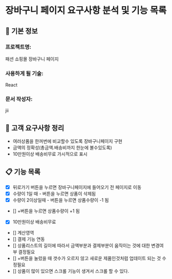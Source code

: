 # 장바구니 페이지 요구사항 분석 및 기능 목록

## 📌 기본 정보

### 프로젝트명:

패션 쇼핑몰 장바구니 페이지

### 사용하게 될 기술:

React

### 문서 작성자:

jii

## 📝 고객 요구사항 정리

- 여러상품을 한꺼번에 비교할수 있도록 장바구니페이지 구현
- 금액의 정확성(총금액.배송비까지 한눈에 볼수있도록)
- 10만원이상 배송비무료 가시적으로 표시

## 📋 기능 목록

- [x] 뒤로가기 버튼을 누르면 장바구니페이지에 들어오기 전 페이지로 이동
- [x] 수량이 1일 때 - 버튼을 누르면 상품이 삭제됨
- [x] 수량이 2이상일때 - 버튼을 누르면 상품수량이 -1 됨
- [] +버튼을 누르면 상품수량이 +1 됨
- [x] 10만원이상 배송비무료
- [] 계산영역
- [] 결제 기능 연동
- [] 상품리스트의 길이에 따라서 금액부분과 결제부분이 움직이는 것에 대한 변경여부 결정필요
- [] +버튼을 눌렀을 때 갯수가 오르지 않고 새로운 제품인것처럼 업데이트 되는 것 수정필요
- [] 상품이 많이 있으면 스크롤 기능이 생겨서 스크롤 할 수 있다.
